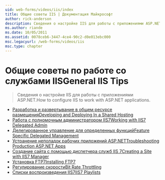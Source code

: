 ```yaml
---
uid: web-forms/videos/iis/index
title: Общие советы IIS | Документация Майкрософт
author: rick-anderson
description: Сведения о настройке IIS для работы с приложениями ASP.NET.
ms.author: riande
ms.date: 10/05/2011
ms.assetid: 0078ceb6-3447-4ce4-90c2-d0e013ebc000
msc.legacyurl: /web-forms/videos/iis
msc.type: chapter
---
```

<a name="general-iis-tips"></a><span data-ttu-id="4e14a-103">Общие советы по работе со службами IIS</span><span class="sxs-lookup"><span data-stu-id="4e14a-103">General IIS Tips</span></span>
====================
> <span data-ttu-id="4e14a-104">Сведения о настройке IIS для работы с приложениями ASP.NET.</span><span class="sxs-lookup"><span data-stu-id="4e14a-104">How to configure IIS to work with ASP.NET applications.</span></span>


- [<span data-ttu-id="4e14a-105">Разработка и развертывание в общем ресурсе размещения</span><span class="sxs-lookup"><span data-stu-id="4e14a-105">Developing and Deploying In a Shared Hosting</span></span>](developing-and-deploying-in-a-shared-hosting.md)
- [<span data-ttu-id="4e14a-106">Работа с полномочным администратором IIS7</span><span class="sxs-lookup"><span data-stu-id="4e14a-106">Working with IIS7 Delegated Admin</span></span>](working-with-iis7-deligated-admin.md)
- [<span data-ttu-id="4e14a-107">Делегированное управление для определенных функций</span><span class="sxs-lookup"><span data-stu-id="4e14a-107">Feature Specific Delegated Management</span></span>](feature-specific-delegated-management.md)
- [<span data-ttu-id="4e14a-108">Устранение неполадок рабочих приложений ASP.NET</span><span class="sxs-lookup"><span data-stu-id="4e14a-108">Troubleshooting Production ASP.NET Apps</span></span>](troubleshooting-production-aspnet-apps.md)
- [<span data-ttu-id="4e14a-109">Создание сайта с помощью диспетчера служб IIS 7</span><span class="sxs-lookup"><span data-stu-id="4e14a-109">Creating a Site with IIS7 Manager</span></span>](creating-a-site-with-iis7-manager.md)
- [<span data-ttu-id="4e14a-110">Установка FTP7</span><span class="sxs-lookup"><span data-stu-id="4e14a-110">Installing FTP7</span></span>](installing-ftp7.md)
- [<span data-ttu-id="4e14a-111">Регулирование скорости</span><span class="sxs-lookup"><span data-stu-id="4e14a-111">Bit Rate Throttling</span></span>](bit-rate-throttling.md)
- [<span data-ttu-id="4e14a-112">Списки воспроизведения IIS7</span><span class="sxs-lookup"><span data-stu-id="4e14a-112">IIS7 Playlists</span></span>](iis7-playlists.md)
